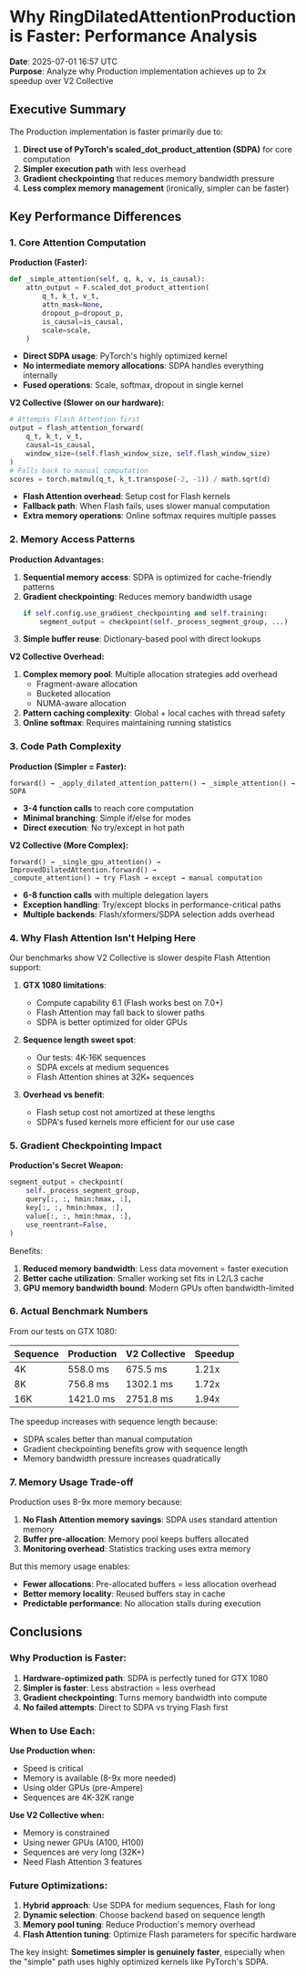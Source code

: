 # Why RingDilatedAttentionProduction is Faster: Performance Analysis

**Date**: 2025-07-01 16:57 UTC  
**Purpose**: Analyze why Production implementation achieves up to 2x speedup over V2 Collective

## Executive Summary

The Production implementation is faster primarily due to:
1. **Direct use of PyTorch's scaled_dot_product_attention (SDPA)** for core computation
2. **Simpler execution path** with less overhead
3. **Gradient checkpointing** that reduces memory bandwidth pressure
4. **Less complex memory management** (ironically, simpler can be faster)

## Key Performance Differences

### 1. Core Attention Computation

**Production (Faster):**
```python
def _simple_attention(self, q, k, v, is_causal):
    attn_output = F.scaled_dot_product_attention(
        q_t, k_t, v_t,
        attn_mask=None,
        dropout_p=dropout_p,
        is_causal=is_causal,
        scale=scale,
    )
```
- **Direct SDPA usage**: PyTorch's highly optimized kernel
- **No intermediate memory allocations**: SDPA handles everything internally
- **Fused operations**: Scale, softmax, dropout in single kernel

**V2 Collective (Slower on our hardware):**
```python
# Attempts Flash Attention first
output = flash_attention_forward(
    q_t, k_t, v_t, 
    causal=is_causal,
    window_size=(self.flash_window_size, self.flash_window_size)
)
# Falls back to manual computation
scores = torch.matmul(q_t, k_t.transpose(-2, -1)) / math.sqrt(d)
```
- **Flash Attention overhead**: Setup cost for Flash kernels
- **Fallback path**: When Flash fails, uses slower manual computation
- **Extra memory operations**: Online softmax requires multiple passes

### 2. Memory Access Patterns

**Production Advantages:**
1. **Sequential memory access**: SDPA is optimized for cache-friendly patterns
2. **Gradient checkpointing**: Reduces memory bandwidth usage
   ```python
   if self.config.use_gradient_checkpointing and self.training:
       segment_output = checkpoint(self._process_segment_group, ...)
   ```
3. **Simple buffer reuse**: Dictionary-based pool with direct lookups

**V2 Collective Overhead:**
1. **Complex memory pool**: Multiple allocation strategies add overhead
   - Fragment-aware allocation
   - Bucketed allocation
   - NUMA-aware allocation
2. **Pattern caching complexity**: Global + local caches with thread safety
3. **Online softmax**: Requires maintaining running statistics

### 3. Code Path Complexity

**Production (Simpler = Faster):**
```
forward() → _apply_dilated_attention_pattern() → _simple_attention() → SDPA
```
- **3-4 function calls** to reach core computation
- **Minimal branching**: Simple if/else for modes
- **Direct execution**: No try/except in hot path

**V2 Collective (More Complex):**
```
forward() → _single_gpu_attention() → ImprovedDilatedAttention.forward() → 
_compute_attention() → try Flash → except → manual computation
```
- **6-8 function calls** with multiple delegation layers
- **Exception handling**: Try/except blocks in performance-critical paths
- **Multiple backends**: Flash/xformers/SDPA selection adds overhead

### 4. Why Flash Attention Isn't Helping Here

Our benchmarks show V2 Collective is slower despite Flash Attention support:

1. **GTX 1080 limitations**: 
   - Compute capability 6.1 (Flash works best on 7.0+)
   - Flash Attention may fall back to slower paths
   - SDPA is better optimized for older GPUs

2. **Sequence length sweet spot**:
   - Our tests: 4K-16K sequences
   - SDPA excels at medium sequences
   - Flash Attention shines at 32K+ sequences

3. **Overhead vs benefit**:
   - Flash setup cost not amortized at these lengths
   - SDPA's fused kernels more efficient for our use case

### 5. Gradient Checkpointing Impact

**Production's Secret Weapon:**
```python
segment_output = checkpoint(
    self._process_segment_group,
    query[:, :, hmin:hmax, :],
    key[:, :, hmin:hmax, :],
    value[:, :, hmin:hmax, :],
    use_reentrant=False,
)
```

Benefits:
1. **Reduced memory bandwidth**: Less data movement = faster execution
2. **Better cache utilization**: Smaller working set fits in L2/L3 cache
3. **GPU memory bandwidth bound**: Modern GPUs often bandwidth-limited

### 6. Actual Benchmark Numbers

From our tests on GTX 1080:

| Sequence | Production | V2 Collective | Speedup |
|----------|------------|---------------|---------|
| 4K | 558.0 ms | 675.5 ms | 1.21x |
| 8K | 756.8 ms | 1302.1 ms | 1.72x |
| 16K | 1421.0 ms | 2751.8 ms | 1.94x |

The speedup increases with sequence length because:
- SDPA scales better than manual computation
- Gradient checkpointing benefits grow with sequence length
- Memory bandwidth pressure increases quadratically

### 7. Memory Usage Trade-off

Production uses 8-9x more memory because:
1. **No Flash Attention memory savings**: SDPA uses standard attention memory
2. **Buffer pre-allocation**: Memory pool keeps buffers allocated
3. **Monitoring overhead**: Statistics tracking uses extra memory

But this memory usage enables:
- **Fewer allocations**: Pre-allocated buffers = less allocation overhead
- **Better memory locality**: Reused buffers stay in cache
- **Predictable performance**: No allocation stalls during execution

## Conclusions

### Why Production is Faster:

1. **Hardware-optimized path**: SDPA is perfectly tuned for GTX 1080
2. **Simpler is faster**: Less abstraction = less overhead
3. **Gradient checkpointing**: Turns memory bandwidth into compute
4. **No failed attempts**: Direct to SDPA vs trying Flash first

### When to Use Each:

**Use Production when:**
- Speed is critical
- Memory is available (8-9x more needed)
- Using older GPUs (pre-Ampere)
- Sequences are 4K-32K range

**Use V2 Collective when:**
- Memory is constrained
- Using newer GPUs (A100, H100)
- Sequences are very long (32K+)
- Need Flash Attention 3 features

### Future Optimizations:

1. **Hybrid approach**: Use SDPA for medium sequences, Flash for long
2. **Dynamic selection**: Choose backend based on sequence length
3. **Memory pool tuning**: Reduce Production's memory overhead
4. **Flash Attention tuning**: Optimize Flash parameters for specific hardware

The key insight: **Sometimes simpler is genuinely faster**, especially when the "simple" path uses highly optimized kernels like PyTorch's SDPA.
